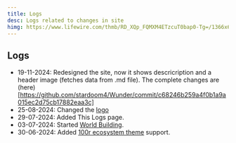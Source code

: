 ```yaml
---
title: Logs
desc: Logs related to changes in site
himg: https://www.lifewire.com/thmb/RD_XQp_FQMXM4ETzcuT0bap0-Tg=/1366x690/filters:no_upscale():max_bytes(150000):strip_icc()/linux-log-tail-syslog-d58aef7f98664189a32f28275a9e05d8.jpg
---
```

## Logs
- 19-11-2024: Redesigned the site, now it shows descricription and a header image (fetches data from .md file). The complete changes are (here)[https://github.com/stardoom4/Wunder/commit/c68246b259a4f0b1a9a015ec2d75cb17882eaa3c]
- 25-08-2024: Changed the [logo](https://wunder.pages.dev/static/site/Trigon.jpg)
- 29-07-2024: Added This Logs page.
- 03-07-2024: Started [World Building](exodon.html).
- 30-06-2024: Added [100r ecosystem theme](https://github.com/hundredrabbits/Themes) support.

